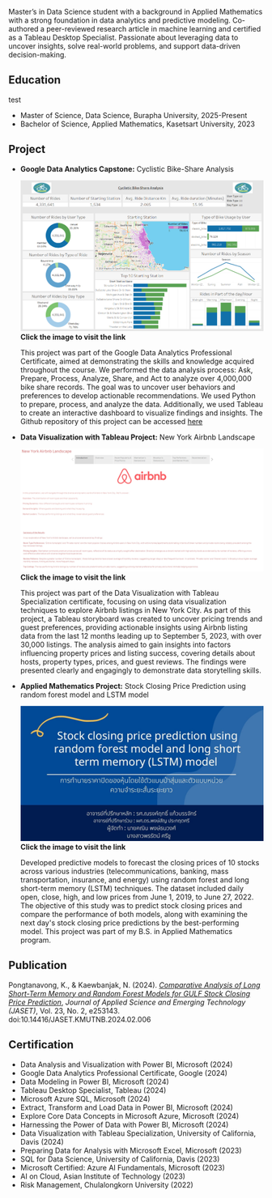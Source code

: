 Master’s in Data Science student with a background in Applied Mathematics with a strong foundation in data analytics and predictive modeling. Co-authored a peer-reviewed research article in machine learning and certified as a Tableau Desktop Specialist. Passionate about leveraging data to uncover insights, solve real-world problems, and support data-driven decision-making.

## Education
test
* Master of Science, Data Science, Burapha University, 2025-Present
* Bachelor of Science, Applied Mathematics, Kasetsart University, 2023

## Project
* **Google Data Analytics Capstone:** Cyclistic Bike-Share Analysis

  [![image link](assets/Dashboard.png)](https://public.tableau.com/views/CyclisticBike-ShareAnalysisGoogleDataAnalyticsProject/Dashboard?:language=en-US&:sid=&:display_count=n&:origin=viz_share_link)
  **Click the image to visit the link**
  
  This project was part of the Google Data Analytics Professional Certificate, aimed at demonstrating the skills and knowledge acquired throughout the course. We performed the data analysis process: Ask, Prepare, Process, Analyze, Share, and Act to analyze over 4,000,000 bike share records. The goal was to uncover user behaviors and preferences to develop actionable recommendations. We used Python to prepare, process, and analyze the data. Additionally, we used Tableau to create an interactive dashboard to visualize findings and insights. The Github repository of this project can be accessed [here](https://github.com/KaninPongtanavong/Cyclistic-Bike-Share-Analysis)

* **Data Visualization with Tableau Project:** New York Airbnb Landscape
  
  [![image link](assets/NewYorkAirbnbLandscape.jpg)](https://public.tableau.com/views/Project_17019951499970/NewYorkAirbnbLandscape?:language=en-US&:sid=&:display_count=n&:origin=viz_share_link)
  **Click the image to visit the link**

  This project was part of the Data Visualization with Tableau Specialization certificate, focusing on using data visualization techniques to explore Airbnb listings in New York City. As part of this project, a Tableau storyboard was created to uncover pricing trends and guest preferences, providing actionable insights using Airbnb listing data from the last 12 months leading up to September 5, 2023, with over 30,000 listings. The analysis aimed to gain insights into factors influencing property prices and listing success, covering details about hosts, property types, prices, and guest reviews. The findings were presented clearly and engagingly to demonstrate data storytelling skills.

* **Applied Mathematics Project:** Stock Closing Price Prediction using random forest model and LSTM model
  
  [![image link](assets/1719000162642.jpg)](https://www.canva.com/design/DAFTWS9J3lQ/FG4Wtcdn2exG4wvIXCwz-g/edit?utm_content=DAFTWS9J3lQ&utm_campaign=designshare&utm_medium=link2&utm_source=sharebutton)
  **Click the image to visit the link**
  
  Developed predictive models to forecast the closing prices of 10 stocks across various industries (telecommunications, banking, mass transportation, insurance, and energy) using random forest and long short-term memory (LSTM) techniques. The dataset included daily open, close, high, and low prices from June 1, 2019, to June 27, 2022. The objective of this study was to predict stock closing prices and compare the performance of both models, along with examining the next day's stock closing price predictions by the best-performing model. This project was part of my B.S. in Applied Mathematics program.

## Publication
Pongtanavong, K., & Kaewbanjak, N. (2024). [_Comparative Analysis of Long Short-Term Memory and Random Forest Models for GULF Stock Closing Price Prediction_](https://ph01.tci-thaijo.org/index.php/JASCI/article/view/253143), *Journal of Applied Science and Emerging Technology (JASET)*, Vol. 23, No. 2, e253143. doi:10.14416/JASET.KMUTNB.2024.02.006

## Certification
* Data Analysis and Visualization with Power BI, Microsoft (2024)
* Google Data Analytics Professional Certificate, Google (2024)
* Data Modeling in Power BI, Microsoft (2024)
* Tableau Desktop Specialist, Tableau (2024)
* Microsoft Azure SQL, Microsoft (2024)
* Extract, Transform and Load Data in Power BI, Microsoft (2024)
* Explore Core Data Concepts in Microsoft Azure, Microsoft (2024)
* Harnessing the Power of Data with Power BI, Microsoft (2024)
* Data Visualization with Tableau Specialization, University of California, Davis (2024)
* Preparing Data for Analysis with Microsoft Excel, Microsoft (2023)
* SQL for Data Science, University of California, Davis (2023)
* Microsoft Certified: Azure AI Fundamentals, Microsoft (2023)
* AI on Cloud, Asian Institute of Technology (2023)
* Risk Management, Chulalongkorn University (2022)
